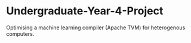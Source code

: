 # Undergraduate-Year-4-Project
Optimising a machine learning compiler (Apache TVM) for heterogenous computers.
